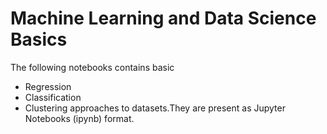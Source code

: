 # Machine Learning and Data Science Basics

The following notebooks contains basic 
- Regression
- Classification
- Clustering
  approaches to datasets.They are present as Jupyter Notebooks (ipynb) format.
  
